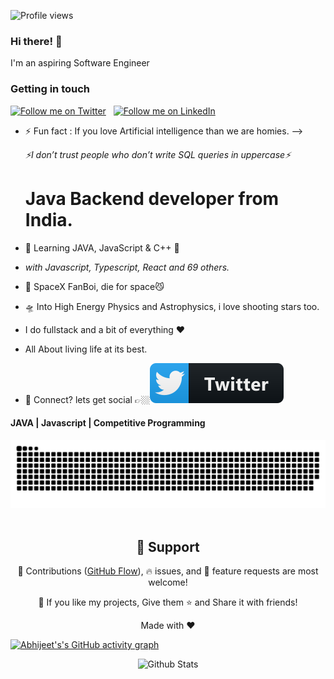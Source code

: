 ![Profile views](https://gpvc.arturio.dev/AbhijeetSharma1)  

### Hi there! 👋

I'm an aspiring Software Engineer

### Getting in touch

<a href="https://twitter.com/AbhijeetSharma_" title="Follow me on Twitter">
  <img
    width="24"
    alt="Follow me on Twitter"
    src="https://raw.githubusercontent.com/trekhleb/trekhleb/master/assets/icons/twitter.svg"
  /></a>
&nbsp;
<a href="https://www.linkedin.com/in/abhijeetsharma1/" title="Follow me on LinkedIn">
  <img
    width="24"
    alt="Follow me on LinkedIn"
    src="https://raw.githubusercontent.com/trekhleb/trekhleb/master/assets/icons/linkedin.svg"
  /></a>

- ⚡ Fun fact : If you love Artificial intelligence than we are homies.
-->

   <i>⚡️I don’t trust people who don’t write SQL queries in uppercase⚡️</i>

  <h1> Java Backend developer from India.</h1>
</p>

 - 🥀 Learning JAVA, JavaScript & C++ 🖤
 
 - <i>with Javascript, Typescript, React and 69 others.</i>
   
 - 🔭 SpaceX FanBoi, die for space😼

 - 🛸 Into High Energy Physics and Astrophysics, i love shooting stars too.
 
 - I do fullstack and a bit of everything :heart:
 
 - All About living life at its best.
 
 - 💬 Connect? lets get social 👉🏼[<img src="https://raw.githubusercontent.com/8bithemant/8bithemant/master/svg/social/twitter.svg" >](https://twitter.com/AbhijeetSharma_)
 
 <p align="center">
  <h4> JAVA | Javascript | Competitive Programming </h4>
   </p>

<div align="center">
  <a href="https://www.linkedin.com/in/abhijeetsharma1/"> 
  <img  src="https://github.com/1999AZZAR/1999AZZAR/blob/main/resources/img/grid-snake.svg"
       alt="snake" /></a>
</div>


   
   
<br />

<h2 align="center">🤝 Support</h2>

<p align="center">🎀 Contributions (<a href="https://guides.github.com/introduction/flow" title="GitHub flow">GitHub Flow</a>), 🔥 issues, and 🥮 feature requests are most welcome!</p>

<p align="center">💙 If you like my projects, Give them ⭐ and Share it with friends!</p>
</p>
<p align="center">Made with ❤️ </p>

[![Abhijeet's's GitHub activity graph](https://activity-graph.herokuapp.com/graph?username=AbhijeetSharma1&&theme=xcode)](https://github.com/AbhijeetSharma1)





<p align="center">
        <img src="https://raw.githubusercontent.com/mayhemantt/mayhemantt/Update/svg/Bottom.svg" alt="Github Stats" />
</p>
  
 
